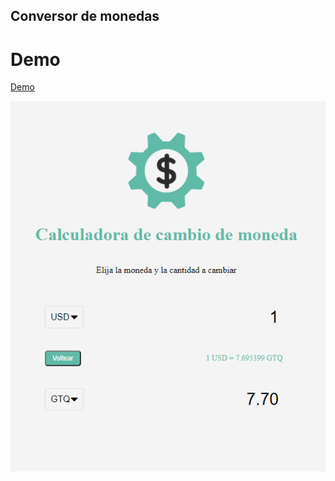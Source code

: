 ## Conversor de monedas

# Demo

[Demo](https://alextello.github.io/JS-ConversorDeMonedas/) 

![captura](https://github.com/alextello/JS-ConversorDeMonedas/blob/master/ejemplo/ejemplo.png?raw=true)
